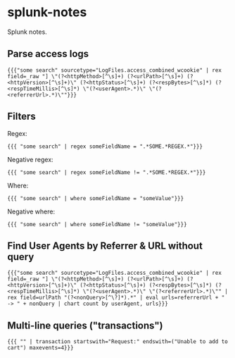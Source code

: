 # splunk-notes
Splunk notes.

## Parse access logs

```
{{{"some search" sourcetype="LogFiles.access_combined_wcookie" | rex field=_raw "] \"(?<httpMethod>[^\s]+) (?<urlPath>[^\s]+) (?<httpVersion>[^\s]+)\" (?<httpStatus>[^\s]+) (?<respBytes>[^\s]*) (?<respTimeMillis>[^\s]*) \"(?<userAgent>.*)\" \"(?<referrerUrl>.*)\""}}}
```

## Filters

Regex:

```
{{{ "some search" | regex someFieldName = ".*SOME.*REGEX.*"}}}
```

Negative regex:

```
{{{ "some search" | regex someFieldName != ".*SOME.*REGEX.*"}}}
```

Where:

```
{{{ "some search" | where someFieldName = "someValue"}}}
```

Negative where:

```
{{{ "some search" | where someFieldName != "someValue"}}}
```

## Find User Agents by Referrer & URL without query

```
{{{"some search" sourcetype="LogFiles.access_combined_wcookie" | rex field=_raw "] \"(?<httpMethod>[^\s]+) (?<urlPath>[^\s]+) (?<httpVersion>[^\s]+)\" (?<httpStatus>[^\s]+) (?<respBytes>[^\s]*) (?<respTimeMillis>[^\s]*) \"(?<userAgent>.*)\" \"(?<referrerUrl>.*)\"" | rex field=urlPath "(?<nonQuery>[^\?]*).*" | eval urls=referrerUrl + " -> " + nonQuery | chart count by userAgent, urls}}}
```

## Multi-line queries ("transactions")

```
{{{ "" | transaction startswith="Request:" endswith=("Unable to add to cart") maxevents=4}}}
```
